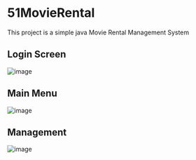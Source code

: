 # 51MovieRental

This project is a simple java Movie Rental Management System <br>

## Login Screen
![image](https://user-images.githubusercontent.com/29742451/159627535-5bfd80e2-f647-4b09-a4ae-d30a89ddbabf.png)

## Main Menu
![image](https://user-images.githubusercontent.com/29742451/159627616-b9d39342-99e0-4ec1-80cf-7a34f6dc95b3.png)

## Management
![image](https://user-images.githubusercontent.com/29742451/159627661-a451a933-ad61-4306-a420-7990aa23fc07.png)
